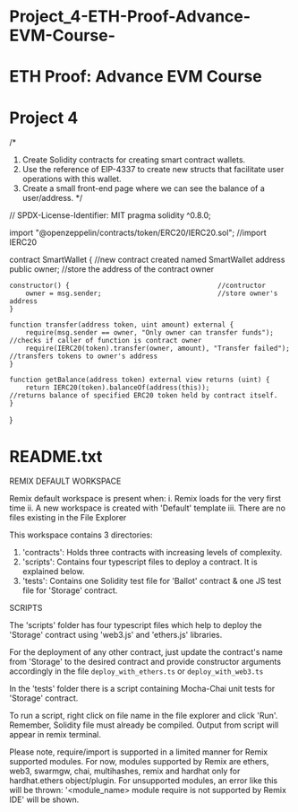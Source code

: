 # Project_4-ETH-Proof-Advance-EVM-Course-
# ETH Proof: Advance EVM Course
# Project 4 
/*
1. Create Solidity contracts for creating smart contract wallets.
2. Use the reference of EIP-4337 to create new structs that facilitate user operations with this wallet.
3. Create a small front-end page where we can see the balance of a user/address.
*/





// SPDX-License-Identifier: MIT
pragma solidity ^0.8.0;

import "@openzeppelin/contracts/token/ERC20/IERC20.sol"; //import IERC20

contract SmartWallet {                                  //new contract created named SmartWallet
    address public owner;                               //store the address of the contract owner
    
    constructor() {                                     //contructor
        owner = msg.sender;                             //store owner's address
    }

    function transfer(address token, uint amount) external {               
        require(msg.sender == owner, "Only owner can transfer funds");     //checks if caller of function is contract owner
        require(IERC20(token).transfer(owner, amount), "Transfer failed"); //transfers tokens to owner's address
    }

    function getBalance(address token) external view returns (uint) {
        return IERC20(token).balanceOf(address(this));                  //returns balance of specified ERC20 token held by contract itself.
    }
}

# README.txt
REMIX DEFAULT WORKSPACE

Remix default workspace is present when:
i. Remix loads for the very first time 
ii. A new workspace is created with 'Default' template
iii. There are no files existing in the File Explorer

This workspace contains 3 directories:

1. 'contracts': Holds three contracts with increasing levels of complexity.
2. 'scripts': Contains four typescript files to deploy a contract. It is explained below.
3. 'tests': Contains one Solidity test file for 'Ballot' contract & one JS test file for 'Storage' contract.

SCRIPTS

The 'scripts' folder has four typescript files which help to deploy the 'Storage' contract using 'web3.js' and 'ethers.js' libraries.

For the deployment of any other contract, just update the contract's name from 'Storage' to the desired contract and provide constructor arguments accordingly 
in the file `deploy_with_ethers.ts` or  `deploy_with_web3.ts`

In the 'tests' folder there is a script containing Mocha-Chai unit tests for 'Storage' contract.

To run a script, right click on file name in the file explorer and click 'Run'. Remember, Solidity file must already be compiled.
Output from script will appear in remix terminal.

Please note, require/import is supported in a limited manner for Remix supported modules.
For now, modules supported by Remix are ethers, web3, swarmgw, chai, multihashes, remix and hardhat only for hardhat.ethers object/plugin.
For unsupported modules, an error like this will be thrown: '<module_name> module require is not supported by Remix IDE' will be shown.


